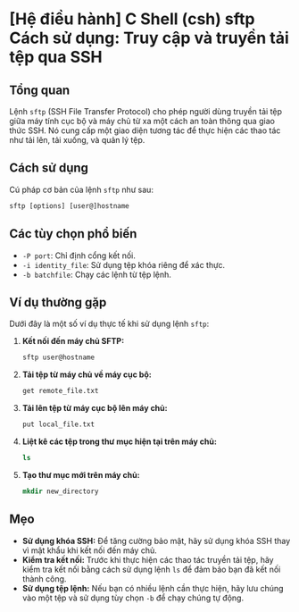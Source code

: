 # [Hệ điều hành] C Shell (csh) sftp Cách sử dụng: Truy cập và truyền tải tệp qua SSH

## Tổng quan
Lệnh `sftp` (SSH File Transfer Protocol) cho phép người dùng truyền tải tệp giữa máy tính cục bộ và máy chủ từ xa một cách an toàn thông qua giao thức SSH. Nó cung cấp một giao diện tương tác để thực hiện các thao tác như tải lên, tải xuống, và quản lý tệp.

## Cách sử dụng
Cú pháp cơ bản của lệnh `sftp` như sau:

```csh
sftp [options] [user@]hostname
```

## Các tùy chọn phổ biến
- `-P port`: Chỉ định cổng kết nối.
- `-i identity_file`: Sử dụng tệp khóa riêng để xác thực.
- `-b batchfile`: Chạy các lệnh từ tệp lệnh.

## Ví dụ thường gặp
Dưới đây là một số ví dụ thực tế khi sử dụng lệnh `sftp`:

1. **Kết nối đến máy chủ SFTP:**
   ```csh
   sftp user@hostname
   ```

2. **Tải tệp từ máy chủ về máy cục bộ:**
   ```csh
   get remote_file.txt
   ```

3. **Tải lên tệp từ máy cục bộ lên máy chủ:**
   ```csh
   put local_file.txt
   ```

4. **Liệt kê các tệp trong thư mục hiện tại trên máy chủ:**
   ```csh
   ls
   ```

5. **Tạo thư mục mới trên máy chủ:**
   ```csh
   mkdir new_directory
   ```

## Mẹo
- **Sử dụng khóa SSH:** Để tăng cường bảo mật, hãy sử dụng khóa SSH thay vì mật khẩu khi kết nối đến máy chủ.
- **Kiểm tra kết nối:** Trước khi thực hiện các thao tác truyền tải tệp, hãy kiểm tra kết nối bằng cách sử dụng lệnh `ls` để đảm bảo bạn đã kết nối thành công.
- **Sử dụng tệp lệnh:** Nếu bạn có nhiều lệnh cần thực hiện, hãy lưu chúng vào một tệp và sử dụng tùy chọn `-b` để chạy chúng tự động.